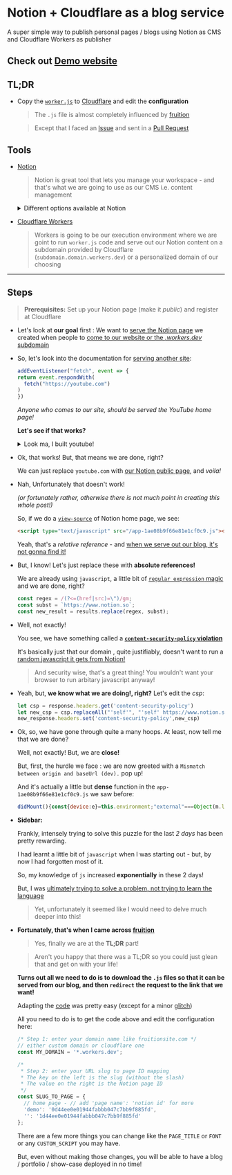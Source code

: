 # Notion + Cloudflare as a blog service
A super simple way to publish personal pages / blogs using Notion as CMS and Cloudflare Workers as publisher

## Check out [Demo website](https://notion.partha.workers.dev/)

## TL;DR
- Copy the [`worker.js`](https://github.com/partham16/notion-cloudflare/blob/main/worker.js) to [Cloudflare](https://dash.cloudflare.com/login) and edit the **configuration**
  > The `.js` file is almost completely influenced by [fruition](https://github.com/stephenou/fruitionsite)

  > Except that I faced an [Issue](https://github.com/stephenou/fruitionsite/issues/58) and sent in a [Pull Request](https://github.com/stephenou/fruitionsite/pull/59)

## Tools
- [Notion](https://www.notion.so/)

  > Notion is great tool that lets you manage your workspace - and that's what we are going to use as our CMS i.e. content management
  <details>
  <summary>Different options available at Notion</summary>
  <img src="https://prod-notion-assets.s3-us-west-2.amazonaws.com/front/shared/features/slash-command-overview-v2/en-US.gif" alt="notion" width=300 height=200>
  </details>
  
- [Cloudflare Workers](https://developers.cloudflare.com/workers/)

  > Workers is going to be our execution environment where we are goint to run `worker.js` code and serve out our Notion content on a subdomain provided by Cloudflare (`subdomain.domain.workers.dev`) or a personalized domain of our choosing

--- ---

## Steps
> **Prerequisites:** Set up your Notion page (make it *public*) and register at Cloudflare

- Let's look at **our goal** first : We want to <ins>serve the Notion page</ins> we created when people to <ins>come to our website or the *.workers.dev* subdomain</ins>
  
 - So, let's look into the documentation for [serving another site](https://developers.cloudflare.com/workers/examples/respond-with-another-site):
    ```javascript
    addEventListener("fetch", event => {
    return event.respondWith(
      fetch("https://youtube.com")
    )
    })
    ```
    *Anyone who comes to our site, should be served the YouTube home page!*
    
    **Let's see if that works?**
    
    <details>
    <summary> Look ma, I built youtube!</summary>
    <p></p>
    <p>Interestingly, it's being served out of Singapore, because that's where my closest Cloudflare server is.</p>
    <img src="https://s3.us-west-2.amazonaws.com/secure.notion-static.com/152dfe5b-a643-4f0e-acf9-d968b85062eb/Capture.png?X-Amz-Algorithm=AWS4-HMAC-SHA256&X-Amz-Credential=AKIAT73L2G45O3KS52Y5%2F20201030%2Fus-west-2%2Fs3%2Faws4_request&X-Amz-Date=20201030T165918Z&X-Amz-Expires=86400&X-Amz-Signature=6a3ad3a4b16d78e32e46a0d035d8659048cfaee495b80184256e96f53e575afa&X-Amz-SignedHeaders=host&response-content-disposition=filename%20%3D%22Capture.png%22" width=500 height=300>
    </details>
    
 - Ok, that works! But, that means we are done, right?
 
   We can just replace `youtube.com` with <ins>our Notion public page</ins>, and *voila!*
   
 - Nah, Unfortunately that doesn't work! 
 
   *(or fortunately rather, otherwise there is not much point in creating this whole post!)*
    
    So, if we do a [`view-source`](view-source:https://www.notion.so/) of Notion home page, we see:
    ```html
    <script type="text/javascript" src="/app-1ae08b9f66e81e1cf0c9.js"></script></body></html>
    ```
    
    Yeah, that's a *relative reference* - and <ins>when we serve out our blog, it's not gonna find it!</ins>
    
  - But, I know! Let's just replace these with **absolute references!**
  
    We are already using `javascript`, a little bit of [`regular expression` magic](https://regex101.com/r/hP2NSw/2/) and we are done, right?
    
    ```javascript
    const regex = /(?<=(href|src)=\")/gm;
    const subst = `https://www.notion.so`;
    const new_result = results.replace(regex, subst);
    ```
  - Well, not exactly!
  
    You see, we have something called a [**`content-security-policy` violation**](https://stackoverflow.com/questions/31211359/refused-to-load-the-script-because-it-violates-the-following-content-security-po)
    
    It's basically just that our domain , quite justifiably, doesn't want to run a <ins> random javascript it gets from Notion! </ins>
    
    > And security wise, that's a great thing! You wouldn't want your browser to run arbitary javascript anyway!
    
  - Yeah, but, **we know what we are doing!, right?** Let's edit the *csp*:
    
    ```javascript
    let csp = response.headers.get('content-security-policy')
    let new_csp = csp.replaceAll("'self'", "'self' https://www.notion.so")
    new_response.headers.set('content-security-policy',new_csp)
    ```
    
  - Ok, so, we have gone through quite a many hoops. At least, now tell me that we are done?
  
    Well, not exactly! But, we are **close!**
    
    But, first, the hurdle we face : we are now greeted with a `Mismatch between origin and baseUrl (dev).` pop up!
    
    And it's actually a little but **dense** function in the `app-1ae08b9f66e81e1cf0c9.js` we saw before:
    
    ```javascript
    didMount(){const{device:e}=this.environment;"external"===Object(m.l)  ({url:window.location.href,isMobile:e.isMobile,baseUrl:g.default.baseURL,protocol:g.default.protocol,currentUrl:window.location.href}).name&&Ve.showDialog({message:"Mismatch between origin and baseUrl (dev).",showCancel:!1,keepFocus:!1,items:[{label:n.createElement(o.FormattedMessage,{defaultMessage:"Okay",id:"notionAppContainer.dialog.mismatchedOriginURL.okayButton.label"}),onAccept:()=>{const e=xi.j({relativeUrl:xi.f(window.location.href),baseUrl:g.default.baseURL}),t=xi.e(e);t.protocol=xi.e(window.location.href).protocol,window.location.href=xi.b(t)}}]})}
    ```
    
 - **Sidebar:**
 
   Frankly, intensely trying to solve this puzzle for the last *2 days* has been pretty rewarding.

   I had learnt a little bit of `javascript` when I was starting out - but, by now I had forgotten most of it.

   So, my knowledge of `js` increased **exponentially** in these 2 days!

   But, I was <ins>ultimately trying to solve a problem, not trying to learn the language</ins>

   > Yet, unfortunately it seemed like I would need to delve much deeper into this!
 
- **Fortunately, that's when I came across [fruition](https://github.com/stephenou/fruitionsite)**
  > Yes, finally we are at the **TL;DR** part!
  
  > Aren't you happy that there was a TL;DR so you could just glean that and get on with your life!
  
  **Turns out all we need to do is to download the `.js` files so that it can be served from our blog, and then `redirect` the request to the link that we want!**
  
  Adapting the [code](https://github.com/partham16/notion-cloudflare/blob/main/worker.js) was pretty easy (except for a minor [glitch](https://github.com/stephenou/fruitionsite/issues/58))
  
  All you need to do is to get the code above and edit the configuration here:
  
  ```javascript
  /* Step 1: enter your domain name like fruitionsite.com */
  // either custom domain or cloudflare one
  const MY_DOMAIN = '*.workers.dev';
  
  /*
   * Step 2: enter your URL slug to page ID mapping
   * The key on the left is the slug (without the slash)
   * The value on the right is the Notion page ID
   */
  const SLUG_TO_PAGE = {
    // home page - // add 'page name': 'notion id' for more
    'demo': '0d44ee0e01944fabbb047c7bb9f885fd',
    '': '1d44ee0e01944fabbb047c7bb9f885fd'
  };
  ```
  
  There are a few more things you can change like the `PAGE_TITLE` or `FONT` or any `CUSTOM_SCRIPT` you may have.
  
  But, even without making those changes, you will be able to have a blog / portfolio / show-case deployed in no time!
   
    
    
